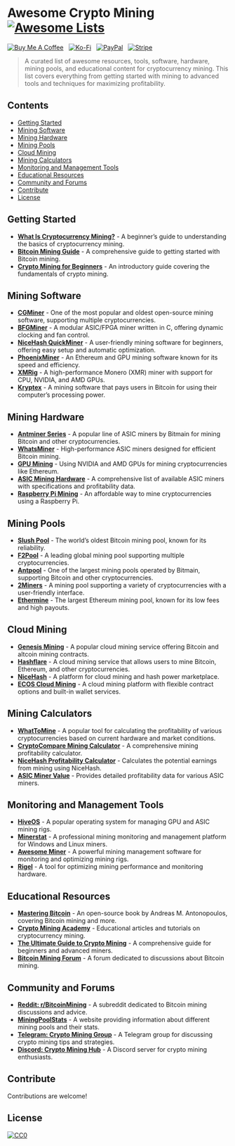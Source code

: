 # Awesome Crypto Mining [![Awesome Lists](https://srv-cdn.himpfen.io/badges/awesome-lists/awesomelists-flat.svg)](https://github.com/awesomelistsio/awesome)

[![Buy Me A Coffee](https://srv-cdn.himpfen.io/badges/buymeacoffee/buymeacoffee-flat.svg)](https://tinyurl.com/2h9aktmd) &nbsp; [![Ko-Fi](https://srv-cdn.himpfen.io/badges/kofi/kofi-flat.svg)](https://tinyurl.com/d4xnrptz) &nbsp; [![PayPal](https://srv-cdn.himpfen.io/badges/paypal/paypal-flat.svg)](https://tinyurl.com/mr22naua) &nbsp; [![Stripe](https://srv-cdn.himpfen.io/badges/stripe/stripe-flat.svg)](https://tinyurl.com/e8ymxdw3)

> A curated list of awesome resources, tools, software, hardware, mining pools, and educational content for cryptocurrency mining. This list covers everything from getting started with mining to advanced tools and techniques for maximizing profitability.

## Contents

- [Getting Started](#getting-started)
- [Mining Software](#mining-software)
- [Mining Hardware](#mining-hardware)
- [Mining Pools](#mining-pools)
- [Cloud Mining](#cloud-mining)
- [Mining Calculators](#mining-calculators)
- [Monitoring and Management Tools](#monitoring-and-management-tools)
- [Educational Resources](#educational-resources)
- [Community and Forums](#community-and-forums)
- [Contribute](#contribute)
- [License](#license)

## Getting Started

- **[What Is Cryptocurrency Mining?](https://www.investopedia.com/terms/c/cryptocurrency-mining.asp)** - A beginner’s guide to understanding the basics of cryptocurrency mining.
- **[Bitcoin Mining Guide](https://www.bitcoinmining.com/)** - A comprehensive guide to getting started with Bitcoin mining.
- **[Crypto Mining for Beginners](https://www.coindesk.com/learn/crypto-mining-guide)** - An introductory guide covering the fundamentals of crypto mining.

## Mining Software

- **[CGMiner](https://github.com/ckolivas/cgminer)** - One of the most popular and oldest open-source mining software, supporting multiple cryptocurrencies.
- **[BFGMiner](https://github.com/luke-jr/bfgminer)** - A modular ASIC/FPGA miner written in C, offering dynamic clocking and fan control.
- **[NiceHash QuickMiner](https://www.nicehash.com/quick-miner)** - A user-friendly mining software for beginners, offering easy setup and automatic optimization.
- **[PhoenixMiner](https://phoenixminer.org/)** - An Ethereum and GPU mining software known for its speed and efficiency.
- **[XMRig](https://github.com/xmrig/xmrig)** - A high-performance Monero (XMR) miner with support for CPU, NVIDIA, and AMD GPUs.
- **[Kryptex](https://www.kryptex.org/)** - A mining software that pays users in Bitcoin for using their computer’s processing power.

## Mining Hardware

- **[Antminer Series](https://shop.bitmain.com/)** - A popular line of ASIC miners by Bitmain for mining Bitcoin and other cryptocurrencies.
- **[WhatsMiner](https://whatsminer.com/)** - High-performance ASIC miners designed for efficient Bitcoin mining.
- **[GPU Mining](https://www.nvidia.com/en-us/geforce/graphics-cards/)** - Using NVIDIA and AMD GPUs for mining cryptocurrencies like Ethereum.
- **[ASIC Mining Hardware](https://asicminervalue.com/)** - A comprehensive list of available ASIC miners with specifications and profitability data.
- **[Raspberry Pi Mining](https://www.raspberrypi.org/)** - An affordable way to mine cryptocurrencies using a Raspberry Pi.

## Mining Pools

- **[Slush Pool](https://slushpool.com/)** - The world’s oldest Bitcoin mining pool, known for its reliability.
- **[F2Pool](https://www.f2pool.com/)** - A leading global mining pool supporting multiple cryptocurrencies.
- **[Antpool](https://www.antpool.com/)** - One of the largest mining pools operated by Bitmain, supporting Bitcoin and other cryptocurrencies.
- **[2Miners](https://2miners.com/)** - A mining pool supporting a variety of cryptocurrencies with a user-friendly interface.
- **[Ethermine](https://ethermine.org/)** - The largest Ethereum mining pool, known for its low fees and high payouts.

## Cloud Mining

- **[Genesis Mining](https://www.genesis-mining.com/)** - A popular cloud mining service offering Bitcoin and altcoin mining contracts.
- **[Hashflare](https://hashflare.io/)** - A cloud mining service that allows users to mine Bitcoin, Ethereum, and other cryptocurrencies.
- **[NiceHash](https://www.nicehash.com/)** - A platform for cloud mining and hash power marketplace.
- **[ECOS Cloud Mining](https://ecos.am/)** - A cloud mining platform with flexible contract options and built-in wallet services.

## Mining Calculators

- **[WhatToMine](https://whattomine.com/)** - A popular tool for calculating the profitability of various cryptocurrencies based on current hardware and market conditions.
- **[CryptoCompare Mining Calculator](https://www.cryptocompare.com/mining/calculator/)** - A comprehensive mining profitability calculator.
- **[NiceHash Profitability Calculator](https://www.nicehash.com/profitability-calculator)** - Calculates the potential earnings from mining using NiceHash.
- **[ASIC Miner Value](https://www.asicminervalue.com/)** - Provides detailed profitability data for various ASIC miners.

## Monitoring and Management Tools

- **[HiveOS](https://hiveos.farm/)** - A popular operating system for managing GPU and ASIC mining rigs.
- **[Minerstat](https://minerstat.com/)** - A professional mining monitoring and management platform for Windows and Linux miners.
- **[Awesome Miner](https://www.awesomeminer.com/)** - A powerful mining management software for monitoring and optimizing mining rigs.
- **[Rigel](https://rigel.dev/)** - A tool for optimizing mining performance and monitoring hardware.

## Educational Resources

- **[Mastering Bitcoin](https://github.com/bitcoinbook/bitcoinbook)** - An open-source book by Andreas M. Antonopoulos, covering Bitcoin mining and more.
- **[Crypto Mining Academy](https://academy.binance.com/en/tag/crypto-mining)** - Educational articles and tutorials on cryptocurrency mining.
- **[The Ultimate Guide to Crypto Mining](https://www.coindesk.com/learn/crypto-mining-guide)** - A comprehensive guide for beginners and advanced miners.
- **[Bitcoin Mining Forum](https://bitcointalk.org/)** - A forum dedicated to discussions about Bitcoin mining.

## Community and Forums

- **[Reddit: r/BitcoinMining](https://www.reddit.com/r/BitcoinMining/)** - A subreddit dedicated to Bitcoin mining discussions and advice.
- **[MiningPoolStats](https://miningpoolstats.stream/)** - A website providing information about different mining pools and their stats.
- **[Telegram: Crypto Mining Group](https://t.me/CryptoMiningGroup)** - A Telegram group for discussing crypto mining tips and strategies.
- **[Discord: Crypto Mining Hub](https://discord.com/invite/cryptomining)** - A Discord server for crypto mining enthusiasts.

## Contribute

Contributions are welcome!

## License

[![CC0](https://mirrors.creativecommons.org/presskit/buttons/88x31/svg/by-sa.svg)](http://creativecommons.org/licenses/by-sa/4.0/)
